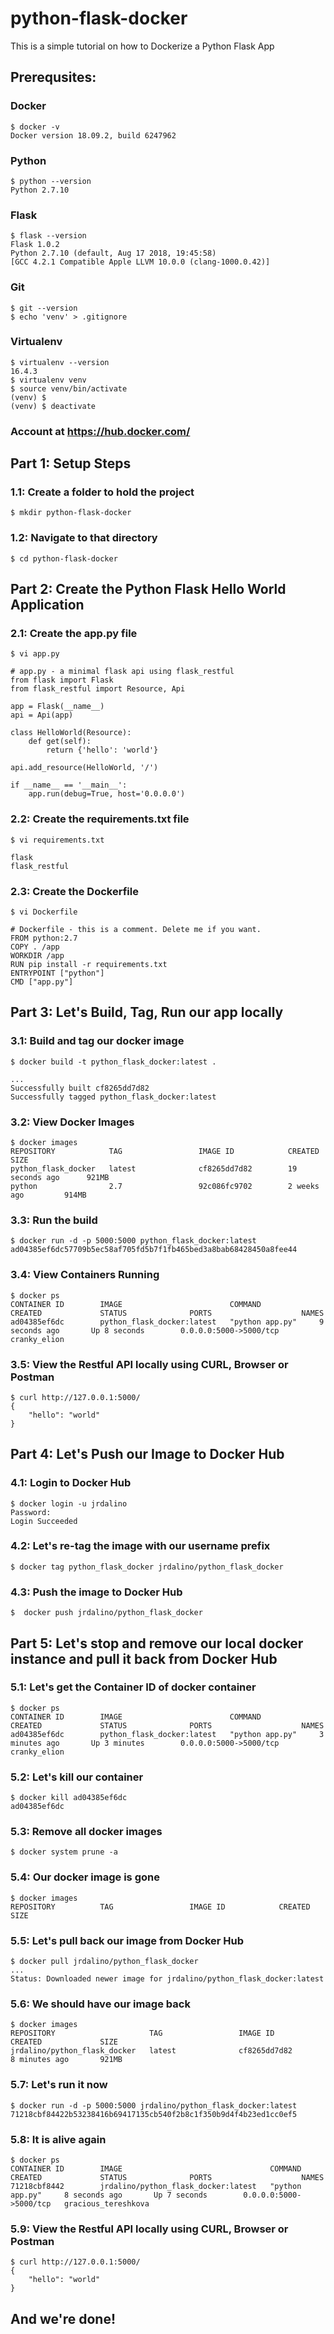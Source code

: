 # python-flask-docker
This is a simple tutorial on how to Dockerize a Python Flask App

## Prerequsites:
### Docker
```
$ docker -v
Docker version 18.09.2, build 6247962
```

### Python
```
$ python --version
Python 2.7.10
```

### Flask
```
$ flask --version
Flask 1.0.2
Python 2.7.10 (default, Aug 17 2018, 19:45:58) 
[GCC 4.2.1 Compatible Apple LLVM 10.0.0 (clang-1000.0.42)]
```

### Git
```
$ git --version
$ echo 'venv' > .gitignore
```

### Virtualenv
```
$ virtualenv --version
16.4.3
$ virtualenv venv
$ source venv/bin/activate
(venv) $
(venv) $ deactivate
```

### Account at https://hub.docker.com/

## Part 1: Setup Steps
### 1.1: Create a folder to hold the project
```
$ mkdir python-flask-docker
```
### 1.2: Navigate to that directory
```
$ cd python-flask-docker
```
## Part 2: Create the Python Flask Hello World Application
### 2.1: Create the app.py file
```
$ vi app.py
```
```
# app.py - a minimal flask api using flask_restful
from flask import Flask
from flask_restful import Resource, Api

app = Flask(__name__)
api = Api(app)

class HelloWorld(Resource):
    def get(self):
        return {'hello': 'world'}

api.add_resource(HelloWorld, '/')

if __name__ == '__main__':
    app.run(debug=True, host='0.0.0.0')
```

### 2.2: Create the requirements.txt file
```
$ vi requirements.txt
```
```
flask
flask_restful
```

### 2.3: Create the Dockerfile
```
$ vi Dockerfile
```
```
# Dockerfile - this is a comment. Delete me if you want.
FROM python:2.7
COPY . /app
WORKDIR /app
RUN pip install -r requirements.txt
ENTRYPOINT ["python"]
CMD ["app.py"]
```

## Part 3: Let's Build, Tag, Run our app locally
### 3.1: Build and tag our docker image
```
$ docker build -t python_flask_docker:latest .
```
```
...
Successfully built cf8265dd7d82
Successfully tagged python_flask_docker:latest
```

### 3.2: View Docker Images
```
$ docker images
REPOSITORY            TAG                 IMAGE ID            CREATED             SIZE
python_flask_docker   latest              cf8265dd7d82        19 seconds ago      921MB
python                2.7                 92c086fc9702        2 weeks ago         914MB
```

### 3.3: Run the build
```
$ docker run -d -p 5000:5000 python_flask_docker:latest
ad04385ef6dc57709b5ec58af705fd5b7f1fb465bed3a8bab68428450a8fee44
```

### 3.4: View Containers Running
```
$ docker ps
CONTAINER ID        IMAGE                        COMMAND             CREATED             STATUS              PORTS                    NAMES
ad04385ef6dc        python_flask_docker:latest   "python app.py"     9 seconds ago       Up 8 seconds        0.0.0.0:5000->5000/tcp   cranky_elion
```

### 3.5: View the Restful API locally using CURL, Browser or Postman
```
$ curl http://127.0.0.1:5000/
{
    "hello": "world"
}
```

## Part 4: Let's Push our Image to Docker Hub
### 4.1: Login to Docker Hub
```
$ docker login -u jrdalino
Password:
Login Succeeded
```

### 4.2: Let's re-tag the image with our username prefix
```
$ docker tag python_flask_docker jrdalino/python_flask_docker
```

### 4.3: Push the image to Docker Hub
```
$  docker push jrdalino/python_flask_docker

```

## Part 5: Let's stop and remove our local docker instance and pull it back from Docker Hub
### 5.1: Let's get the Container ID of docker container
```
$ docker ps
CONTAINER ID        IMAGE                        COMMAND             CREATED             STATUS              PORTS                    NAMES
ad04385ef6dc        python_flask_docker:latest   "python app.py"     3 minutes ago       Up 3 minutes        0.0.0.0:5000->5000/tcp   cranky_elion
```

### 5.2: Let's kill our container
```
$ docker kill ad04385ef6dc
ad04385ef6dc
```

### 5.3: Remove all docker images
```
$ docker system prune -a
```

### 5.4: Our docker image is gone
```
$ docker images
REPOSITORY          TAG                 IMAGE ID            CREATED             SIZE
```

### 5.5: Let's pull back our image from Docker Hub
```
$ docker pull jrdalino/python_flask_docker
...
Status: Downloaded newer image for jrdalino/python_flask_docker:latest
```

### 5.6: We should have our image back
```
$ docker images
REPOSITORY                     TAG                 IMAGE ID            CREATED             SIZE
jrdalino/python_flask_docker   latest              cf8265dd7d82        8 minutes ago       921MB
```

### 5.7: Let's run it now
```
$ docker run -d -p 5000:5000 jrdalino/python_flask_docker:latest
71218cbf84422b53238416b69417135cb540f2b8c1f350b9d4f4b23ed1cc0ef5
```

### 5.8: It is alive again
```
$ docker ps
CONTAINER ID        IMAGE                                 COMMAND             CREATED             STATUS              PORTS                    NAMES
71218cbf8442        jrdalino/python_flask_docker:latest   "python app.py"     8 seconds ago       Up 7 seconds        0.0.0.0:5000->5000/tcp   gracious_tereshkova
```

### 5.9: View the Restful API locally using CURL, Browser or Postman
```
$ curl http://127.0.0.1:5000/
{
    "hello": "world"
}
```

## And we're done!
